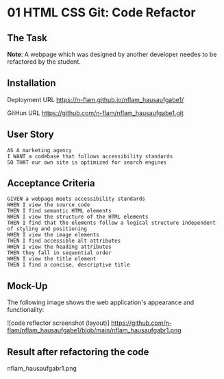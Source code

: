 # 01 HTML CSS Git: Code Refactor

## The Task

**Note**: A webpage which was designed by another developer needes to be refactored by the student.

## Installation

Deployment URL
https://n-flam.github.io/nflam_hausaufgabe1/

GitHun URL
https://github.com/n-flam/nflam_hausaufgabe1.git


## User Story

```
AS A marketing agency
I WANT a codebase that follows accessibility standards
SO THAT our own site is optimized for search engines
```

## Acceptance Criteria

```
GIVEN a webpage meets accessibility standards
WHEN I view the source code
THEN I find semantic HTML elements
WHEN I view the structure of the HTML elements
THEN I find that the elements follow a logical structure independent of styling and positioning
WHEN I view the image elements
THEN I find accessible alt attributes
WHEN I view the heading attributes
THEN they fall in sequential order
WHEN I view the title element
THEN I find a concise, descriptive title
```

## Mock-Up

The following image shows the web application's appearance and functionality:

![code reflector screenshot (layout)] https://github.com/n-flam/nflam_hausaufgabe1/blob/main/nflam_hausaufgabr1.png

## Result after refactoring the code

nflam_hausaufgabr1.png
